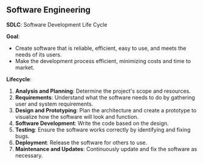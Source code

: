 ## Software Engineering

**SDLC**: Software Development Life Cycle

**Goal**:
- Create software that is reliable, efficient, easy to use, and meets the needs of its users.
- Make the development process efficient, minimizing costs and time to market.

**Lifecycle**:
1. **Analysis and Planning**: Determine the project's scope and resources.
2. **Requirements**: Understand what the software needs to do by gathering user and system requirements.
3. **Design and Prototyping**: Plan the architecture and create a prototype to visualize how the software will look and function.
4. **Software Development**: Write the code based on the design.
5. **Testing**: Ensure the software works correctly by identifying and fixing bugs.
6. **Deployment**: Release the software for others to use.
7. **Maintenance and Updates**: Continuously update and fix the software as necessary.
